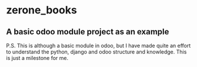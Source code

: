 # zerone_books
## A basic odoo module project as an example


P.S. This is although a basic module in odoo, but I have made quite an effort to understand the python, django and odoo structure and knowledge. This is just a milestone for me.
